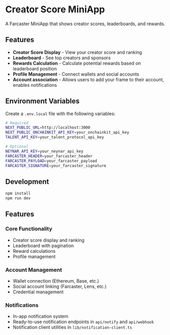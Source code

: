 # Creator Score MiniApp

A Farcaster MiniApp that shows creator scores, leaderboards, and rewards.

## Features

- **Creator Score Display** - View your creator score and ranking
- **Leaderboard** - See top creators and sponsors
- **Rewards Calculation** - Calculate potential rewards based on leaderboard position
- **Profile Management** - Connect wallets and social accounts
- **Account association** - Allows users to add your frame to their account, enables notifications

## Environment Variables

Create a `.env.local` file with the following variables:

```bash
# Required
NEXT_PUBLIC_URL=http://localhost:3000
NEXT_PUBLIC_ONCHAINKIT_API_KEY=your_onchainkit_api_key
TALENT_API_KEY=your_talent_protocol_api_key

# Optional
NEYNAR_API_KEY=your_neynar_api_key
FARCASTER_HEADER=your_farcaster_header
FARCASTER_PAYLOAD=your_farcaster_payload
FARCASTER_SIGNATURE=your_farcaster_signature
```

## Development

```bash
npm install
npm run dev
```

## Features

### Core Functionality
- Creator score display and ranking
- Leaderboard with pagination
- Reward calculations
- Profile management

### Account Management
- Wallet connection (Ethereum, Base, etc.)
- Social account linking (Farcaster, Lens, etc.)
- Credential management

### Notifications
- In-app notification system
- Ready-to-use notification endpoints in `api/notify` and `api/webhook`
- Notification client utilities in `lib/notification-client.ts`
